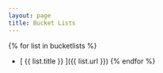 ```yaml
---
layout: page
title: Bucket Lists
---
```


{% for list in bucketlists %}
  * [ {{ list.title }} ]({{ list.url }})
{% endfor %}
